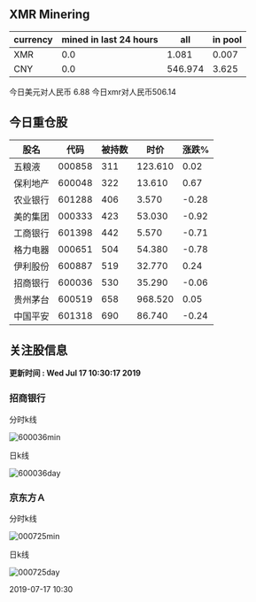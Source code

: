 ## XMR Minering

|currency|mined in last 24 hours|all|in pool|
|---|---|---|---|
|XMR|0.0|1.081|0.007|
|CNY|0.0|546.974|3.625|

今日美元对人民币 6.88	今日xmr对人民币506.14


## 今日重仓股 

|股名|代码|被持数|时价|涨跌%|
|---|---|---|---|---|
|五粮液|000858|311|123.610|0.02|
|保利地产|600048|322|13.610|0.67|
|农业银行|601288|406|3.570|-0.28|
|美的集团|000333|423|53.030|-0.92|
|工商银行|601398|442|5.570|-0.71|
|格力电器|000651|504|54.380|-0.78|
|伊利股份|600887|519|32.770|0.24|
|招商银行|600036|530|35.290|-0.06|
|贵州茅台|600519|658|968.520|0.05|
|中国平安|601318|690|86.740|-0.24|

## 关注股信息
**更新时间 : Wed Jul 17 10:30:17 2019**
### 招商银行 
分时k线

![600036min](http://image.sinajs.cn/newchart/min/n/sh600036.gif)

日k线

![600036day](http://image.sinajs.cn/newchart/daily/n/sh600036.gif)

### 京东方Ａ 
分时k线

![000725min](http://image.sinajs.cn/newchart/min/n/sz000725.gif)

日k线

![000725day](http://image.sinajs.cn/newchart/daily/n/sz000725.gif)

2019-07-17 10:30